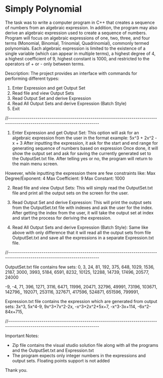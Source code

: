 # Simply Polynomial
The task was to write a computer program in C++ that creates a sequence of numbers from an algebraic expression. In addition, the program may also derive an algebraic expression used to create a sequence of numbers. Program will focus
on algebraic expressions of one, two, three, and four terms (Monomial, Binomial, Trinomial, Quadrinomial), commonly termed polynomials. 
Each algebraic expression is limited to the existence of a single variable (which can appear in multiple terms), a highest degree of 4, a highest coefficient of 9, highest constant is 1000, and restricted to the operators of + or - only between terms.

Description:
The project provides an interface with commands for performing different types:

1. Enter Expression and get Output Set
2. Read file and view Output Sets
3. Read Output Set and derive Expression
4. Read All Output Sets and derive Expression (Batch Style)
5. Exit

//----------------------------------------------------------------------------------------------------------------------------

1. Enter Expression and get Output Set:
This option will ask for an algebraic expression from the user in the format example: 5x^3 + 2x^2 - x + 3
After inputting the expression, it ask for the start and end range for generating sequence of numbers based on expression
Once done, it will show the output set and ask for saving the currently generated set to the OutputSet.txt file.
After telling yes or no, the program will return to the main menu screen.

However, while inputting the expression there are few constraints like:
Max Degree/Exponent: 4
Max Coefficient: 9
Max Constant: 1000

2. Read file and view Output Sets:
This will simply read the OutputSet.txt file and print all the output sets on the screen for the user.

3. Read Output Set and derive Expression:
This will print the output sets from the OutputSet.txt file with indexes and ask the user for the index.
After getting the index from the user, it will take the output set at index and start the process for deriving the expression.

4. Read All Output Sets and derive Expression (Batch Style):
Same like above with only difference that it will read all the output sets from file OutputSet.txt and save all the expressions in a separate Expression.txt file.

//----------------------------------------------------------------------------------------------------------------------------

OutputSet.txt file contains few sets:
0, 3, 24, 81, 192, 375, 648, 1029, 1536, 2187, 3000, 3993, 5184, 6591, 8232, 10125, 12288, 14739, 17496, 20577, 24000

-9, -4, 71, 396, 1271, 3116, 6471, 11996, 20471, 32796, 49991, 73196, 103671, 142796,, 192071, 253116, 327671, 417596, 524871, 651596, 799991,

Expression.txt file contains the expression which are generated from output sets:
3x^3,
5x^4-9,
9x^3+7x^2-2x,
-x^3+2x^2+5x+7,
-x^3-3x+114,
-6x^2-84x+715,

//----------------------------------------------------------------------------------------------------------------------------

Important Notes:
- Zip file contains the visual studio solution file along with all the programs and the OutputSet.txt and Expression.txt
- The program expects only integer numbers in the expressions and output sets. Floating points support is not added

Thank you.
